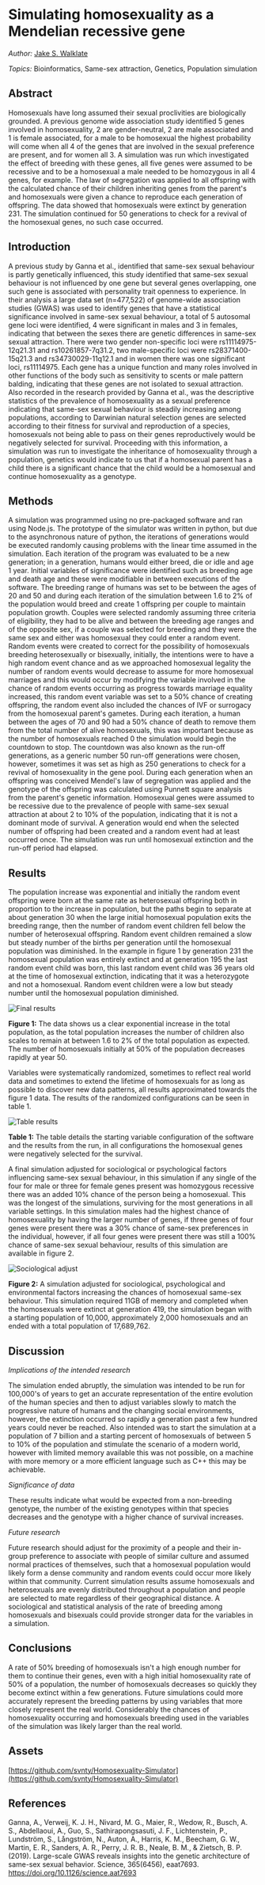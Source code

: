 # Simulating homosexuality as a Mendelian recessive gene
*Author:* [Jake S. Walklate](https://www.linkedin.com/in/svnty)

*Topics:* Bioinformatics, Same-sex attraction, Genetics, Population simulation

## Abstract
Homosexuals have long assumed their sexual proclivities are biologically grounded. A previous genome wide association study identified 5 genes involved in homosexuality, 2 are gender-neutral, 2 are male associated and 1 is female associated, for a male to be homosexual the highest probability will come when all 4 of the genes that are involved in the sexual preference are present, and for women all 3. A simulation was run which investigated the effect of breeding with these genes, all five genes were assumed to be recessive and to be a homosexual a male needed to be homozygous in all 4 genes, for example. The law of segregation was applied to all offspring with the calculated chance of their children inheriting genes from the parent's and homosexuals were given a chance to reproduce each generation of offspring. The data showed that homosexuals were extinct by generation 231. The simulation continued for 50 generations to check for a revival of the homosexual genes, no such case occurred.

## Introduction
A previous study by Ganna et al., identified that same-sex sexual behaviour is partly genetically influenced, this study identified that same-sex sexual behaviour is not influenced by one gene but several genes overlapping, one such gene is associated with personality trait openness to experience. In their analysis a large data set (n=477,522) of genome-wide association studies (GWAS) was used to identify genes that have a statistical significance involved in same-sex sexual behaviour, a total of 5 autosomal gene loci were identified, 4 were significant in males and 3 in females, indicating that between the sexes there are genetic differences in same-sex sexual attraction. There were two gender non-specific loci were rs11114975-12q21.31 and rs10261857-7q31.2, two male-specific loci were rs28371400-15q21.3 and rs34730029-11q12.1 and in women there was one significant loci, rs11114975. Each gene has a unique function and many roles involved in other functions of the body such as sensitivity to scents or male pattern balding, indicating that these genes are not isolated to sexual attraction. Also recorded in the research provided by Ganna et al., was the descriptive statistics of the prevalence of homosexuality as a sexual preference indicating that same-sex sexual behaviour is steadily increasing among populations, according to Darwinian natural selection genes are selected according to their fitness for survival and reproduction of a species, homosexuals not being able to pass on their genes reproductively would be negatively selected for survival. Proceeding with this information, a simulation was run to investigate the inheritance of homosexuality through a population, genetics would indicate to us that if a homosexual parent has a child there is a significant chance that the child would be a homosexual and continue homosexuality as a genotype.

## Methods
A simulation was programmed using no pre-packaged software and ran using Node.js. The prototype of the simulator was written in python, but due to the asynchronous nature of python, the iterations of generations would be executed randomly causing problems with the linear time assumed in the simulation. Each iteration of the program was evaluated to be a new generation; in a generation, humans would either breed, die or idle and age 1 year. Initial variables of significance were identified such as breeding age and death age and these were modifiable in between executions of the software. The breeding range of humans was set to be between the ages of 20 and 50 and during each iteration of the simulation between 1.6 to 2% of the population would breed and create 1 offspring per couple to maintain population growth. Couples were selected randomly assuming three criteria of eligibility, they had to be alive and between the breeding age ranges and of the opposite sex, if a couple was selected for breeding and they were the same sex and either was homosexual they could enter a random event. Random events were created to correct for the possibility of homosexuals breeding heterosexually or bisexually, initially, the intentions were to have a high random event chance and as we approached homosexual legality the number of random events would decrease to assume for more homosexual marriages and this would occur by modifying the variable involved in the chance of random events occurring as progress towards marriage equality increased, this random event variable was set to a 50% chance of creating offspring, the random event also included the chances of IVF or surrogacy from the homosexual parent's gametes. During each iteration, a human between the ages of 70 and 90 had a 50% chance of death to remove them from the total number of alive homosexuals, this was important because as the number of homosexuals reached 0 the simulation would begin the countdown to stop. The countdown was also known as the run-off generations, as a generic number 50 run-off generations were chosen, however, sometimes it was set as high as 250 generations to check for a revival of homosexuality in the gene pool. During each generation when an offspring was conceived Mendel's law of segregation was applied and the genotype of the offspring was calculated using Punnett square analysis from the parent's genetic information. Homosexual genes were assumed to be recessive due to the prevalence of people with same-sex sexual attraction at about 2 to 10% of the population, indicating that it is not a dominant mode of survival. A generation would end when the selected number of offspring had been created and a random event had at least occurred once. The simulation was run until homosexual extinction and the run-off period had elapsed.

## Results

The population increase was exponential and initially the random event offspring were born at the same rate as heterosexual offspring both in proportion to the increase in population, but the paths begin to separate at about generation 30 when the large initial homosexual population exits the breeding range, then the number of random event children fell below the number of heterosexual offspring. Random event children remained a slow but steady number of the births per generation until the homosexual population was diminished. In the example in figure 1 by generation 231 the homosexual population was entirely extinct and at generation 195 the last random event child was born, this last random event child was 36 years old at the time of homosexual extinction, indicating that it was a heterozygote and not a homosexual. Random event children were a low but steady number until the homosexual population diminished.
 
![Final results](https://raw.githubusercontent.com/svnty/Homosexuality-Simulator/main/results/forced_breeding_50percent.png)

**Figure 1:** The data shows us a clear exponential increase in the total population, as the total population increases the number of children also scales to remain at between 1.6 to 2% of the total population as expected. The number of homosexuals initially at 50% of the population decreases rapidly at year 50.

Variables were systematically randomized, sometimes to reflect real world data and sometimes to extend the lifetime of homosexuals for as long as possible to discover new data patterns, all results approximated towards the figure 1 data. The results of the randomized 
configurations can be seen in table 1.

![Table results](https://raw.githubusercontent.com/svnty/Homosexuality-Simulator/main/results/TABLE_DATA.png) 

**Table 1:** The table details the starting variable configuration of the software and the results from the run, in all configurations the homosexual genes were negatively selected for the survival.

A final simulation adjusted for sociological or psychological factors influencing same-sex sexual behaviour, in this simulation if any single of the four for male or three for female genes present was homozygous recessive there was an added 10% chance of the person being a homosexual. This was the longest of the simulations, surviving for the most generations in all variable settings. In this simulation males had the highest chance of homosexuality by having the larger number of genes, if three genes of four genes were present there was a 30% chance of same-sex preferences in the individual, however, if all four genes were present there was still a 100% chance of same-sex sexual behaviour, results of this simulation are available in figure 2.

![Sociological adjust](https://raw.githubusercontent.com/svnty/Homosexuality-Simulator/main/results/sociological.png)

**Figure 2:** A simulation adjusted for sociological, psychological and environmental factors increasing the chances of homosexual same-sex behaviour. This simulation required 11GB of memory and completed when the homosexuals were extinct at generation 419, the simulation began with a starting population of 10,000, approximately 2,000 homosexuals and an ended with a total population of 17,689,762. 

## Discussion

*Implications of the intended research*

The simulation ended abruptly, the simulation was intended to be run for 100,000's of years to get an accurate representation of the entire evolution of the human species and then to adjust variables slowly to match the progressive nature of humans and the changing social environments, however, the extinction occurred so rapidly a generation past a few hundred years could never be reached. Also intended was to start the simulation at a population of 7 billion and a starting percent of homosexuals of between 5 to 10% of the population and stimulate the scenario of a modern world, however with limited memory available this was not possible, on a machine with more memory or a more efficient language such as C++ this may be achievable. 

*Significance of data*

These results indicate what would be expected from a non-breeding genotype, the number of the existing genotypes within that species decreases and the genotype with a higher chance of survival increases.

*Future research*

Future research should adjust for the proximity of a people and their in-group preference to associate with people of similar culture and assumed normal practices of themselves, such that a homosexual population would likely form a dense community and random events could occur more likely within that community. Current simulation results assume homosexuals and heterosexuals are evenly distributed throughout a population and people are selected to mate regardless of their geographical distance. A sociological and statistical analysis of the rate of breeding among homosexuals and bisexuals could provide stronger data for the variables in a simulation.  

## Conclusions
A rate of 50% breeding of homosexuals isn't a high enough number for them to continue their genes, even with a high initial homosexuality rate of 50% of a population, the number of homosexuals decreases so quickly they become extinct within a few generations. Future simulations could more accurately represent the breeding patterns by using variables that more closely represent the real world. Considerably the chances of homosexuality occurring and homosexuals breeding used in the variables of the simulation was likely larger than the real world.

## Assets 
[https://github.com/svnty/Homosexuality-Simulator](https://github.com/svnty/Homosexuality-Simulator)

## References
Ganna, A., Verweij, K. J. H., Nivard, M. G., Maier, R., Wedow, R., Busch, A. S., Abdellaoui, A., Guo, S., Sathirapongsasuti, J. F., Lichtenstein, P., Lundström, S., Långström, N., Auton, A., Harris, K. M., Beecham, G. W., Martin, E. R., Sanders, A. R., Perry, J. R. B., Neale, B. M., & Zietsch, B. P. (2019). Large-scale GWAS reveals insights into the genetic architecture of same-sex sexual behavior. Science, 365(6456), eaat7693. https://doi.org/10.1126/science.aat7693